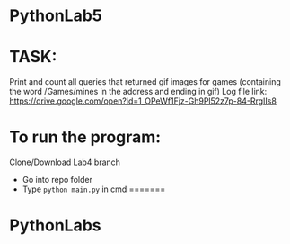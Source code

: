 # PythonLab5
# TASK:
Print and count all queries that returned gif images for games (containing the word /Games/mines in the address and ending in gif)
Log file link: https://drive.google.com/open?id=1_OPeWf1Fjz-Gh9Pl52z7p-84-RrgIIs8

# To run the program:

Clone/Download Lab4 branch
  - Go into repo folder
  - Type `python main.py` in cmd
=======
# PythonLabs
